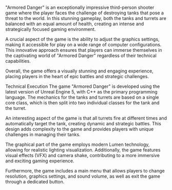 "Armored Danger" is an exceptionally impressive third-person shooter game where the player faces the challenge of destroying tanks that pose a threat to the world. In this stunning gameplay, both the tanks and turrets are balanced with an equal amount of health, creating an intense and strategically focused gaming environment.

A crucial aspect of the game is the ability to adjust the graphics settings, making it accessible for play on a wide range of computer configurations. This innovative approach ensures that players can immerse themselves in the captivating world of "Armored Danger" regardless of their technical capabilities.

Overall, the game offers a visually stunning and engaging experience, placing players in the heart of epic battles and strategic challenges.

Technical Execution
The game "Armored Danger" is developed using the latest version of Unreal Engine 5, with C++ as the primary programming language. The mechanics for the tanks and turrets are based on a single core class, which is then split into two individual classes for the tank and the turret.

An interesting aspect of the game is that all turrets fire at different times and automatically target the tank, creating dynamic and strategic battles. This design adds complexity to the game and provides players with unique challenges in managing their tanks.

The graphical part of the game employs modern Lumen technology, allowing for realistic lighting visualization. Additionally, the game features visual effects (VFX) and camera shake, contributing to a more immersive and exciting gaming experience.

Furthermore, the game includes a main menu that allows players to change resolution, graphics settings, and sound volume, as well as exit the game through a dedicated button.
